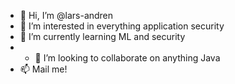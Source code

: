 - 👋 Hi, I’m @lars-andren
- 👀 I’m interested in everything application security
- 🌱 I’m currently learning ML and security
- - 💞️ I’m looking to collaborate on anything Java
- 📫 Mail me!

<!---
lars-andren/lars-andren is a ✨ special ✨ repository because its `README.md` (this file) appears on your GitHub profile.
You can click the Preview link to take a look at your changes.
--->
